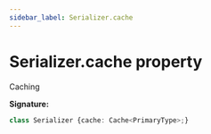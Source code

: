 ```yaml
---
sidebar_label: Serializer.cache
---
```

# Serializer.cache property

Caching

**Signature:**

```typescript
class Serializer {cache: Cache<PrimaryType>;}
```
